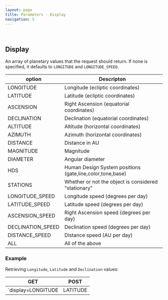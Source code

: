 ```yaml
---
layout: page
title: Parameters - Display
navigation: 5
---
```


<style>
	.inner a {
		color: royalblue;
		font-weight: bold;
	}
	.inner code {
		font-size: 100%;
	}
	.navigation li {
		padding: 5px;
	}
	@media (min-width: 745px) {
		.sidebar {
			width: 30%;
		}
	}
</style>

<br>

## Display

An array of planetary values that the request should return. If none is specified, it defaults to `LONGITUDE` and `LONGITUDE_SPEED`.

| option | Descripton |
|---|---|
| LONGITUDE | Longitude (ecliptic coordinates) |
| LATITUDE | Latitude (ecliptic coordinates) |
| ASCENSION | Right Ascension (equatorial coordinates) |
| DECLINATION | Declination (equatorial coordinates) |
| ALTITUDE | Altitude (horizontal coordinates) |
| AZIMUTH | Azimuth (horizontal coordinates) |
| DISTANCE | Distance in AU |
| MAGNITUDE | Magnitude |
| DIAMETER | Angular diameter |
| HDS | Human Design System positions (gate,line,color,tone,base) |
| STATIONS | Whether or not the object is considered "stationary" |
| LONGITUDE_SPEED | Longitude speed (degrees per day) |
| LATITUDE_SPEED | Latitude speed (degrees per day) |
| ASCENSION_SPEED | Right Ascension speed (degrees per day) |
| DECLINATION_SPEED | Declination speed (degrees per day) |
| DISTANCE_SPEED | Distance speed (AU per day) |
| ALL | All of the above |

### Example

Retrieving `Longitude`, `Latitude` and `Declination` values:

| GET | POST |
|---|---|
|`display=LONGITUDE|LATITUDE|DECLINATION`|`display:["LONGITUDE","LATITUDE","DECLINATION"]`|

<br><br><br>